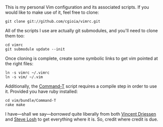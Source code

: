 This is my personal Vim configuration and its associated scripts. If you would like to make use of it, feel free to clone:

	git clone git://github.com/cgioia/vimrc.git

All of the scripts I use are actually git submodules, and you'll need to clone them too:

	cd vimrc
	git submodule update --init

Once cloning is complete, create some symbolic links to get vim pointed at the right files:

	ln -s vimrc ~/.vimrc
	ln -s vim/ ~/.vim

Additionally, the [Command-T][ct] script requires a compile step in order to use it. Provided you have ruby installed:

	cd vim/bundle/Command-T
	rake make

I have—shall we say—_borrowed_ quite liberally from both [Vincent Driessen][nvie] and [Steve Losh][sjl] to get everything where it is. So, credit where credit is due.

[nvie]: https://github.com/nvie/vimrc
[sjl]: https://bitbucket.org/sjl/dotfiles/
[ct]: https://github.com/wincent/Command-T
